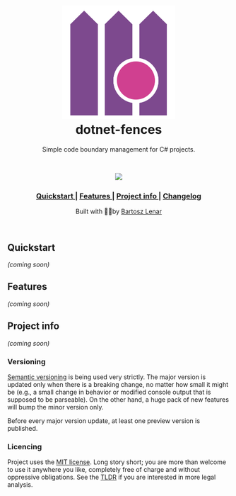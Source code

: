 <h1 align="center">
  <br />
    <img src="assets/logo/dotnet-fences-logo.png" height="256px" width="256px" />
  <br />
  dotnet-fences
  <br />
</h1>

 <p align="center">Simple code boundary management for C# projects.</p>

  <br />
<p align="center">
  <a href="https://github.com/bartoszlenar/dotnet-fences/commits/main">
    <img src="https://img.shields.io/github/last-commit/bartoszlenar/dotnet-fences/main?style=flat-square">
  </a>
</p>

<div align="center">
  <h3>
    <a href="#quickstart">
      Quickstart
    </a>
    |
    <a href="#features">
      Features
    </a>
    |
    <a href="#project-info">
      Project info
    </a>
    |
    <a href="docs/CHANGELOG.md">
      Changelog
    </a>
</div>

<p align="center">
    Built with 🤘🏻by <a href="https://lenar.dev">Bartosz Lenar</a>
</p>
    </br>

## Quickstart

*(coming soon)*

## Features

*(coming soon)*

## Project info

*(coming soon)*

### Versioning

[Semantic versioning](https://semver.org/) is being used very strictly. The major version is updated only when there is a breaking change, no matter how small it might be (e.g., a small change in behavior or modified console output that is supposed to be parseable). On the other hand, a huge pack of new features will bump the minor version only.

Before every major version update, at least one preview version is published.

### Licencing

Project uses the [MIT license](../LICENSE). Long story short; you are more than welcome to use it anywhere you like, completely free of charge and without oppressive obligations. See the [TLDR](https://www.tldrlegal.com/license/mit-license) if you are interested in more legal analysis.